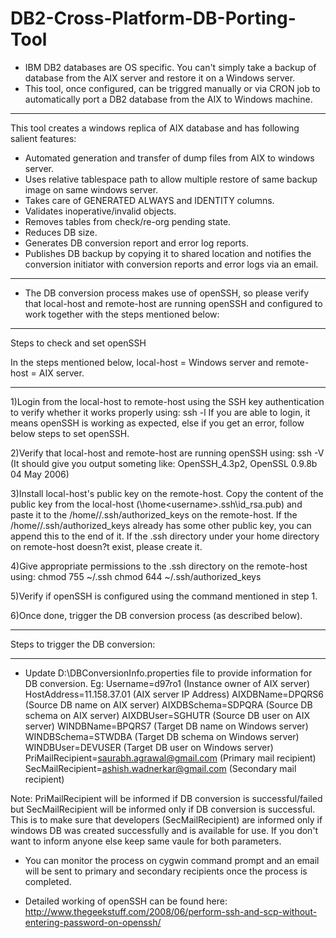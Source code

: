 DB2-Cross-Platform-DB-Porting-Tool
==================================
- IBM DB2 databases are OS specific. You can't simply take a backup of database from the AIX server and restore it on a Windows 
  server. 
- This tool, once configured, can be triggred manually or via CRON job to automatically port a DB2 database from the AIX to       Windows machine.

***********************************************************************************************
This tool creates a windows replica of AIX database and has following salient features:

- Automated generation and transfer of dump files from AIX to windows server.
- Uses relative tablespace path to allow multiple restore of same backup image on same windows server.
- Takes care of GENERATED ALWAYS and IDENTITY columns.
- Validates inoperative/invalid objects.
- Removes tables from check/re-org pending state.
- Reduces DB size.
- Generates DB conversion report and error log reports.
- Publishes DB backup by copying it to shared location and notifies the conversion initiator with conversion reports
  and error logs via an email.

***********************************************************************************************

- The DB conversion process makes use of openSSH, so please verify that local-host and remote-host are running openSSH and
  configured to work together with the steps mentioned below:

-- -----------------------------------------------------------------------------------------
Steps to check and set openSSH

In the steps mentioned below, local-host = Windows server and remote-host = AIX server.
-- -----------------------------------------------------------------------------------------
1)Login from the local-host to remote-host using the SSH key authentication to verify whether it works properly using:
	ssh -l <username> <remote-host-IP> 
  If you are able to login, it means openSSH is working as expected, else if you get an error, follow below steps to set openSSH.

2)Verify that local-host and remote-host are running openSSH using:
	ssh -V (It should give you output someting like: OpenSSH_4.3p2, OpenSSL 0.9.8b 04 May 2006)
  
3)Install local-host's public key on the remote-host.
  Copy the content of the public key from the local-host (\home\<username>\.ssh\id_rsa.pub) and paste it to the /home/<username>/.ssh/authorized_keys on the remote-host. 
  If the /home/<username>/.ssh/authorized_keys already has some other public key, you can append this to the end of it. If the .ssh directory under your home directory on remote-host doesn?t exist, please create it.

4)Give appropriate permissions to the .ssh directory on the remote-host using:
	   chmod 755 ~/.ssh
	   chmod 644 ~/.ssh/authorized_keys
   
5)Verify if openSSH is configured using the command mentioned in step 1.

6)Once done, trigger the DB conversion process (as described below). 

-- -------------------------------------------------------
Steps to trigger the DB conversion:
-- -------------------------------------------------------

- Update D:\DBConversionInfo.properties file to provide information for DB conversion.
Eg: 
Username=d97ro1            (Instance owner of AIX server)
HostAddress=11.158.37.01   (AIX server IP Address)
AIXDBName=DPQRS6           (Source DB name on AIX server)
AIXDBSchema=SDPQRA         (Source DB schema on AIX server)
AIXDBUser=SGHUTR           (Source DB user on AIX server)
WINDBName=BPQRS7           (Target DB name on Windows server)
WINDBSchema=STWDBA         (Target DB schema on Windows server)
WINDBUser=DEVUSER          (Target DB user on Windows server)
PriMailRecipient=saurabh.agrawal@gmail.com      (Primary mail recipient) 
SecMailRecipient=ashish.wadnerkar@gmail.com     (Secondary mail recipient) 

Note:
PriMailRecipient will be informed if DB conversion is successful/failed but SecMailRecipient will be informed only if DB conversion is successful. 
This is to make sure that developers (SecMailRecipient) are informed only if windows DB was created successfully and is available for use. If you don't want to inform anyone else keep same vaule for both parameters.

- You can monitor the process on cygwin command prompt and an email will be sent to primary and secondary recipients once
  the process is completed.
  
- Detailed working of openSSH can be found here: http://www.thegeekstuff.com/2008/06/perform-ssh-and-scp-without-entering-password-on-openssh/
  

